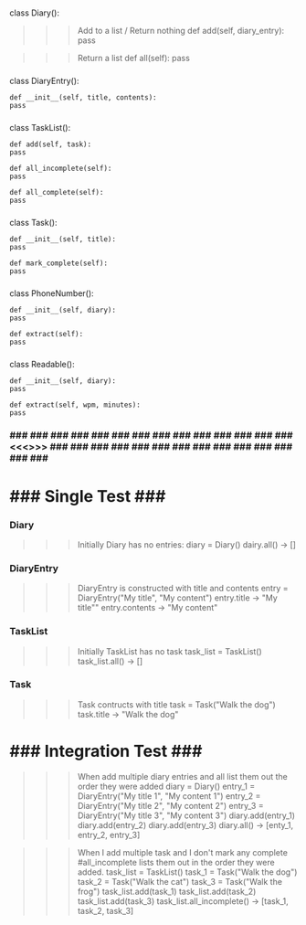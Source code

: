 ###
class Diary():
>>> Add to a list /  Return nothing
    def add(self, diary_entry):
    pass

>>> Return a list
    def all(self):
    pass

###
class DiaryEntry():
>>>
    def __init__(self, title, contents):
    pass

###
class TaskList():
>>>
    def add(self, task):
    pass

>>>
    def all_incomplete(self):
    pass

>>>
    def all_complete(self):
    pass

###
class Task():
>>>
    def __init__(self, title):
    pass

>>>
    def mark_complete(self):
    pass

###
class PhoneNumber():
>>>
    def __init__(self, diary):
    pass

>>>
    def extract(self):
    pass

###
class Readable():
>>>
    def __init__(self, diary):
    pass

>>>
    def extract(self, wpm, minutes):
    pass




### ### ### ### ### ### ### ### ### ### ### ### ### ### ### <<<>>> ### ### ### ### ### ### ### ### ### ### ### ### ### ### ###





#             ### Single Test ###            #

### Diary
>>> Initially Diary has no entries:
diary = Diary()
dairy.all() -> []

### DiaryEntry
>>> DiaryEntry is constructed with title and contents
entry = DiaryEntry("My title", "My content")
entry.title -> "My title""
entry.contents -> "My content"

### TaskList
>>> Initially TaskList has no task
task_list = TaskList()
task_list.all() -> []

### Task
>>> Task contructs with title
task = Task("Walk the dog")
task.title -> "Walk the dog"






#             ### Integration Test ###            #

>>> When add multiple diary entries and all list them out the order they were added
diary = Diary()
entry_1 = DiaryEntry("My title 1", "My content 1")
entry_2 = DiaryEntry("My title 2", "My content 2")
entry_3 = DiaryEntry("My title 3", "My content 3")
diary.add(entry_1)
diary.add(entry_2)
diary.add(entry_3)
diary.all() -> [enty_1, entry_2, entry_3]

>>> When I add multiple task and I don't mark any complete #all_incomplete lists them out in the order they were added.
task_list = TaskList()
task_1 = Task("Walk the dog")
task_2 = Task("Walk the cat")
task_3 = Task("Walk the frog")
task_list.add(task_1)
task_list.add(task_2)
task_list.add(task_3)
task_list.all_incomplete() -> [task_1, task_2, task_3]